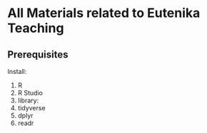 # All Materials related to Eutenika Teaching

## Prerequisites
Install:
1. R
2. R Studio
3. library:
  1. tidyverse
  2. dplyr
  3. readr

